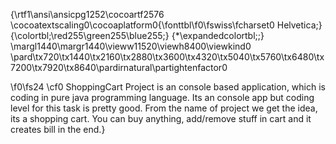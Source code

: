 {\rtf1\ansi\ansicpg1252\cocoartf2576
\cocoatextscaling0\cocoaplatform0{\fonttbl\f0\fswiss\fcharset0 Helvetica;}
{\colortbl;\red255\green255\blue255;}
{\*\expandedcolortbl;;}
\margl1440\margr1440\vieww11520\viewh8400\viewkind0
\pard\tx720\tx1440\tx2160\tx2880\tx3600\tx4320\tx5040\tx5760\tx6480\tx7200\tx7920\tx8640\pardirnatural\partightenfactor0

\f0\fs24 \cf0 ShoppingCart Project is an console based application, which is coding in pure java programming language. Its an console app but coding level for this task is pretty good. From the name of project we get the idea, its a shopping cart. You can buy anything, add/remove stuff in cart and it creates bill in the end.}